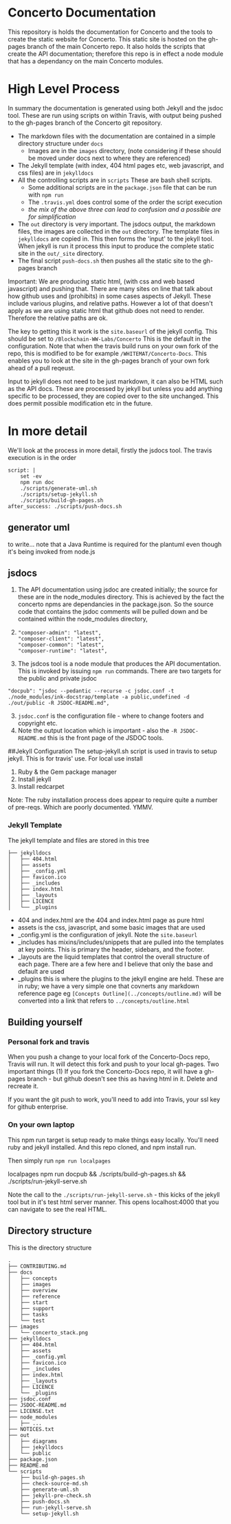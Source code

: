 # Concerto Documentation

This repository is holds the documentation for Concerto and the tools to create the static website for Concerto. This static site is hosted on the gh-pages branch of the main Concerto repo.  It also holds the scripts that create the API documentation; therefore this repo is in effect a node module that has a dependancy on the main Concerto modules.

# High Level Process
In summary the documentation is generated using both Jekyll and the jsdoc tool. These are run using scripts on within Travis, with output being pushed to the gh-pages branch of the Concerto git repository.

* The markdown files with the documentation are contained in a simple directory structure under `docs`
  * Images are in the `images` directory, (note considering if these should be moved under docs next to where they are referenced)
* The Jekyll template (with index, 404 html pages etc, web javascript, and css files) are in  `jekylldocs`
* All the controlling scripts are in `scripts` These are bash shell scripts.
    * Some additional scripts are in the `package.json` file that can be run with `npm run`
    * The `.travis.yml` does control some of the order the script execution
    * _the mix of the above three can lead to confusion and a possible are for simplification_
* The `out` directory is very important. The jsdocs output, the markdown files, the images are collected in the `out` directory. The template files in `jekylldocs` are copied in. This then forms the 'input' to the jekyll tool.  When jekyll is run it process this input to produce the complete static site in the `out/_site` directory.
* The final script `push-docs.sh` then pushes all the static site to the gh-pages branch

Important:  We are producing static html, (with css and web based javascript) and pushing that. There are many sites on line that talk about how github uses and (prohibits) in some cases aspects of Jekyll. These include various plugins, and relative paths. However a lot of that doesn't apply as we are using static html that github does not need to render. Therefore the relative paths are ok.

The key to getting this it work is the `site.baseurl` of the jekyll config. This should be set to `/Blockchain-WW-Labs/Concerto`
This is the default in the configuration. Note that when the travis build runs on your own fork of the repo, this is modified to be for example `/WHITEMAT/Concerto-Docs`. This enables you to look at the site in the gh-pages branch of your own fork ahead of a pull reqeust.

Input to jekyll does not need to be just markdown, it can also be HTML such as the API docs. These are processed by jekyll but unless you add anything specific to be processed, they are copied over to the site unchanged. This does permit possible modification etc in the future.

# In more detail
We'll look at the process in more detail, firstly the jsdocs tool. The travis execution is in the order

```
script: |
    set -ev
    npm run doc
    ./scripts/generate-uml.sh
    ./scripts/setup-jekyll.sh
    ./scripts/build-gh-pages.sh
after_success: ./scripts/push-docs.sh
```

## generator uml

to write... note that a Java Runtime is required for the plantuml even though it's being invoked from node.js

## jsdocs

1. The API documentation using jsdoc are created initially; the source for these are in the node_modules directory. This is achieved by the fact the concerto npms are dependancies in the package.json. So the source code that contains the jsdoc comments will be pulled down and be contained within the node_modules directory,
2.
    ```
    "composer-admin": "latest",
    "composer-client": "latest",
    "composer-common": "latest",
    "composer-runtime": "latest",
    ```
2.  The jsdcos tool is a node module that produces the API documentation.  This is invoked by issuing `npm run` commands. There are two targets for the public and private jsdoc

```
"docpub": "jsdoc --pedantic --recurse -c jsdoc.conf -t ./node_modules/ink-docstrap/template -a public,undefined -d ./out/public -R JSDOC-README.md",
```

3. `jsdoc.conf` is the configuration file - where to change footers and copyright etc.
4. Note the output location which is important - also the `-R JSDOC-README.md`   this is the front page of the JSDOC tools.

##Jekyll Configuration
The setup-jekyll.sh script is used in travis to setup jekyll. This is for travis' use. For local use install

1. Ruby & the Gem package manager
2. Install jekyll
3. Install redcarpet

Note: The ruby installation process does appear to require quite a number of pre-reqs. Which are poorly documented.
YMMV.

### Jekyll Template

The jekyll template and files are stored in this tree

```
├── jekylldocs
│   ├── 404.html
│   ├── assets
│   ├── _config.yml
│   ├── favicon.ico
│   ├── _includes
│   ├── index.html
│   ├── _layouts
│   ├── LICENCE
│   └── _plugins
```

* 404 and index.html are the 404 and index.html page as pure html
* assets is the css, javascript, and some basic images that are used
* _config.yml is the configuration of jekyll. Note the `site.baseurl`
* _includes has mixins/includes/snippets  that are pulled into the templates at key points. This is primary the header, sidebars, and the footer.
* _layouts are the liquid templates that control the overall structure of each page. There are a few here and I believe that only the base and default are used
* _plugins this is where the plugins to the jekyll engine are held. These are in ruby; we have a very simple one that covnerts any markdown reference page  eg  `[Concepts Outline](../concepts/outline.md)` will be converted into a link that refers to `../concepts/outline.html`

## Building yourself

### Personal fork and travis

When you push a change to your local fork of the Concerto-Docs repo, Travis will run. It will detect this fork and push to your local gh-pages. Two important things  (1) If you fork the Concerto-Docs repo, it will have a gh-pages branch - but github doesn't see this as having html in it. Delete and recreate it.

If you want the git push to work, you'll need to add into Travis, your ssl key for github enterprise.

### On your own laptop
This npm run target is setup ready to make things easy locally. You'll need ruby and jekyll installed. And this repo cloned, and npm install run.

Then simply run `npm run localpages`

  localpages
     npm run docpub && ./scripts/build-gh-pages.sh && ./scripts/run-jekyll-serve.sh

Note the call to the `./scripts/run-jekyll-serve.sh` - this kicks of the jekyll tool but in it's test html server manner. This opens localhost:4000 that you can navigate to see the real HTML.

## Directory structure

This is the directory structure
```
.
├── CONTRIBUTING.md
├── docs
│   ├── concepts
│   ├── images
│   ├── overview
│   ├── reference
│   ├── start
│   ├── support
│   ├── tasks
│   └── test
├── images
│   └── concerto_stack.png
├── jekylldocs
│   ├── 404.html
│   ├── assets
│   ├── _config.yml
│   ├── favicon.ico
│   ├── _includes
│   ├── index.html
│   ├── _layouts
│   ├── LICENCE
│   └── _plugins
├── jsdoc.conf
├── JSDOC-README.md
├── LICENSE.txt
├── node_modules
│   ├── ...
├── NOTICES.txt
├── out
│   ├── diagrams
│   ├── jekylldocs
│   └── public
├── package.json
├── README.md
└── scripts
    ├── build-gh-pages.sh
    ├── check-source-md.sh
    ├── generate-uml.sh
    ├── jekyll-pre-check.sh
    ├── push-docs.sh
    ├── run-jekyll-serve.sh
    └── setup-jekyll.sh
```
